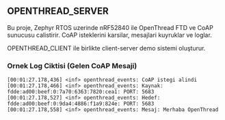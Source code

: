 ## OPENTHREAD_SERVER

Bu proje, Zephyr RTOS uzerinde nRF52840 ile OpenThread FTD ve CoAP sunucusu calistirir. CoAP isteklerini karsilar, mesajlari kuyruklar ve loglar.

OPENTHREAD_CLIENT ile birlikte client-server demo sistemi oluşturur.

### Ornek Log Ciktisi (Gelen CoAP Mesaji)
```text
[00:01:27.178,436] <inf> openthread_events: CoAP istegi alindi
[00:01:27.178,466] <inf> openthread_events: Kaynak: fdde:ad00:beef:0:7a70:6363:7820:cea1: PORT: 5683
[00:01:27.178,527] <inf> openthread_events: Hedef:  fdde:ad00:beef:0:9da4:4886:f1a9:824e: PORT: 5683
[00:01:27.178,558] <inf> openthread_events: Mesaj: Merhaba OpenThread
```


